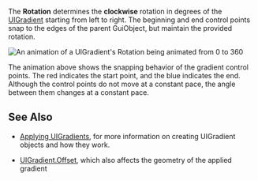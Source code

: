 The **Rotation** determines the **clockwise** rotation in degrees of the [UIGradient](https://developer.roblox.com/en-us/api-reference/class/UIGradient) starting from left to right. The beginning and end control points snap to the edges of the parent GuiObject, but maintain the provided rotation.

![An animation of a UIGradient's Rotation being animated from 0 to 360](https://developer.roblox.com/assets/blt83863eeda790ba34/UIGradient.Rotation.gif)

The animation above shows the snapping behavior of the gradient control points. The red indicates the start point, and the blue indicates the end. Although the control points do not move at a constant pace, the angle between them changes at a constant pace.

See Also
--------

*   [Applying UIGradients](https://developer.roblox.com/en-us/articles/Applying-UIGradients), for more information on creating UIGradient objects and how they work.
    
*   [UIGradient.Offset](https://developer.roblox.com/en-us/api-reference/property/UIGradient/Offset), which also affects the geometry of the applied gradient